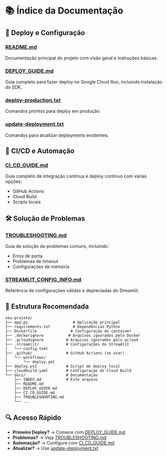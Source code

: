 # 📚 Índice da Documentação

## 🚀 Deploy e Configuração

### [README.md](README.md)
Documentação principal do projeto com visão geral e instruções básicas.

### [DEPLOY_GUIDE.md](DEPLOY_GUIDE.md)
Guia completo para fazer deploy no Google Cloud Run, incluindo instalação do SDK.

### [deploy-production.txt](deploy-production.txt)
Comandos prontos para deploy em produção.

### [update-deployment.txt](update-deployment.txt)
Comandos para atualizar deployments existentes.

## 🔧 CI/CD e Automação

### [CI_CD_GUIDE.md](CI_CD_GUIDE.md)
Guia completo de integração contínua e deploy contínuo com várias opções:
- GitHub Actions
- Cloud Build
- Scripts locais

## 🛠️ Solução de Problemas

### [TROUBLESHOOTING.md](TROUBLESHOOTING.md)
Guia de solução de problemas comuns, incluindo:
- Erros de porta
- Problemas de timeout
- Configurações de memória

### [STREAMLIT_CONFIG_INFO.md](STREAMLIT_CONFIG_INFO.md)
Referência de configurações válidas e depreciadas do Streamlit.

## 📁 Estrutura Recomendada

```
seu-projeto/
├── app.py                    # Aplicação principal
├── requirements.txt          # Dependências Python
├── Dockerfile               # Configuração do container
├── .dockerignore           # Arquivos ignorados pelo Docker
├── .gcloudignore          # Arquivos ignorados pelo gcloud
├── .streamlit/            # Configurações do Streamlit
│   └── config.toml
├── .github/               # GitHub Actions (se usar)
│   └── workflows/
│       └── deploy.yml
├── deploy.ps1             # Script de deploy local
├── cloudbuild.yaml        # Configuração do Cloud Build
└── docs/                  # Documentação
    ├── INDEX.md           # Este arquivo
    ├── README.md
    ├── DEPLOY_GUIDE.md
    ├── CI_CD_GUIDE.md
    ├── TROUBLESHOOTING.md
    └── ...
```

## 🔍 Acesso Rápido

- **Primeiro Deploy?** → Comece com [DEPLOY_GUIDE.md](DEPLOY_GUIDE.md)
- **Problemas?** → Veja [TROUBLESHOOTING.md](TROUBLESHOOTING.md)
- **Automação?** → Configure com [CI_CD_GUIDE.md](CI_CD_GUIDE.md)
- **Atualizar?** → Use [update-deployment.txt](update-deployment.txt) 